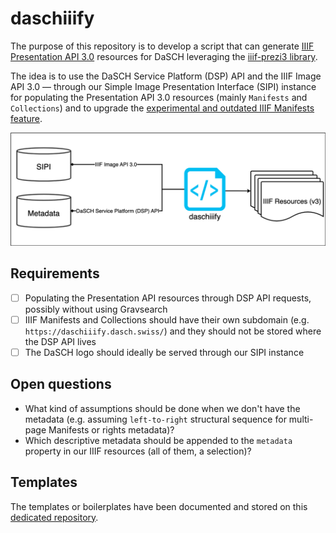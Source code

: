 # daschiiify
The purpose of this repository is to develop a script that can generate [IIIF Presentation API 3.0](https://iiif.io/api/presentation/3.0/) resources for DaSCH leveraging the [iiif-prezi3 library](https://iiif-prezi.github.io/iiif-prezi3/). 

The idea is to use the DaSCH Service Platform (DSP) API and the IIIF Image API 3.0 — through our Simple Image Presentation Interface (SIPI) instance for populating the Presentation API 3.0 resources (mainly `Manifests` and `Collections`) and to upgrade the [experimental and outdated IIIF Manifests feature](https://docs.dasch.swiss/2023.02.02/DSP-API/03-endpoints/api-v2/reading-and-searching-resources/#iiif-manifests).

![High-level overview](overview.png)

## Requirements
- [ ] Populating the Presentation API resources through DSP API requests, possibly without using Gravsearch
- [ ] IIIF Manifests and Collections should have their own subdomain (e.g. `https://daschiiify.dasch.swiss/`) and they should not be stored where the DSP API lives
- [ ] The DaSCH logo should ideally be served through our SIPI instance

## Open questions
- What kind of assumptions should be done when we don't have the metadata (e.g. assuming `left-to-right` structural sequence for multi-page Manifests or rights metadata)?
- Which descriptive metadata should be appended to the `metadata` property in our IIIF resources (all of them, a selection)?

## Templates
The templates or boilerplates have been documented and stored on this [dedicated repository](https://github.com/dasch-swiss/iiif-templates). 